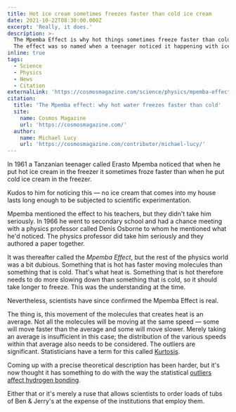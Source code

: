 ```yaml
---
title: Hot ice cream sometimes freezes faster than cold ice cream
date: 2021-10-22T08:30:00.000Z
excerpt: 'Really, it does.'
description: >-
  The Mpemba Effect is why hot things sometimes freeze faster than cold things.
  The effect was so named when a teenager noticed it happening with ice cream.
inline: true
tags:
  - Science
  - Physics
  - News
  - Citation
externalLink: 'https://cosmosmagazine.com/science/physics/mpemba-effect-hot-water-freeze/'
citation:
  title: 'The Mpemba effect: why hot water freezes faster than cold'
  site:
    name: Cosmos Magazine
    url: 'https://cosmosmagazine.com/'
  author:
    name: Michael Lucy
    url: 'https://cosmosmagazine.com/contributor/michael-lucy/'
---
```

In 1961 a Tanzanian teenager called Erasto Mpemba noticed that when he put hot ice cream in the freezer it sometimes froze faster than when he put cold ice cream in the freezer. 

Kudos to him for noticing this — no ice cream that comes into my house lasts long enough to be subjected to scientific experimentation.

Mpemba mentioned the effect to his teachers, but they didn't take him seriously. In 1966 he went to secondary school and had a chance meeting with a physics professor called Denis Osborne to whom he mentioned what he'd noticed. The physics professor did take him seriously and they authored a paper together.

It was thereafter called the *Mpemba Effect*, but the rest of the physics world was a bit dubious. Something that is hot has faster moving molecules than something that is cold. That's what heat is. Something that is hot therefore needs to do more slowing down than something that is cold, so it should take longer to freeze. This was the understanding at the time.

Nevertheless, scientists have since confirmed the Mpemba Effect is real.

The thing is, this movement of the molecules that creates heat is an average. Not all the molecules will be moving at the same speed — some will move faster than the average and some will move slower. Merely taking an average is insufficient in this case; the distribution of the various speeds within that average also needs to be considered. The outliers are significant. Statisticians have a term for this called [Kurtosis](https://en.wikipedia.org/wiki/Kurtosis).

Coming up with a precise theoretical description has been harder, but it's now thought it has something to do with the way the statistical [outliers affect hydrogen bonding](https://en.wikipedia.org/wiki/Mpemba_effect#Theoretical_explanations).

Either that or it's merely a ruse that allows scientists to order loads of tubs of Ben & Jerry's at the expense of the institutions that employ them.




